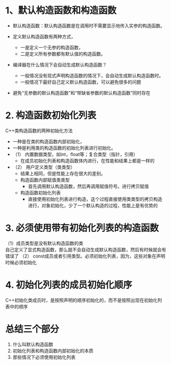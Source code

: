 # 1、默认构造函数和构造函数
* 默认构造函数：默认构造函数是在调用时不需要显示地传入实参的构造函数。
* 定义默认构造函数有两种方式，
  * 一是定义一个无参的构造函数，
  * 二是定义所有参数都有默认值的构造函数。

* 编译器在什么情况下会自动生成默认构造函数？
  *  一般情况没有现式声明构造函数的情况下，会自动生成默认构造函数时。
  * 一般情况下最好自己定义默认构造函数，可以避免很多的问题

* 避免“无参数的默认构造函数”和“带缺省参数的默认构造函数”同时存在 

# 2. 构造函数初始化列表
C++类构造函数的两种初始化方法     
* 一种是在类的构造函数内部初始化，
* 一种是利用类的构造函数的初始化列表进行初始化。   
* （1） 内置数据类型，如int，float等；复合类型（指针，引用）
  * 在成员初始化列表和构造函数体内进行，在性能和结果上都是一样的
* （2） 用户定义类型（类类型）
  *   结果上相同，但是性能上存在很大的差别。
  * 构造函数内部赋值类类型
      * 首先调用默认构造函数，然后再调用赋值符号。进行拷贝赋值
  * 构造函数初始化列表
      * 直接使用初始化列表进行构造，这个过程直接使用类类型的拷贝构造进行，对象初始化，少了一个默认构造的过程，性能上是有优势的

# 3. 必须使用带有初始化列表的构造函数
（1）成员类型是没有默认构造函数的类   
    自己定义了显式构造函数，那么就不会自动生成默认构造函数，然后有时候就会有错误了
（2） const成员或者引用类型。必须初始化列表，因为，这些对象在声明时候必须初始化


# 4. 初始化列表的成员初始化顺序
C++初始化类成员时，是按照声明的顺序初始化的，而不是按照出现在初始化列表中的顺序

# 总结三个部分
1. 什么叫默认构造函数
2. 初始化列表和构造函数内部初始化的本质
3. 那些情况下必须使用初始化列表